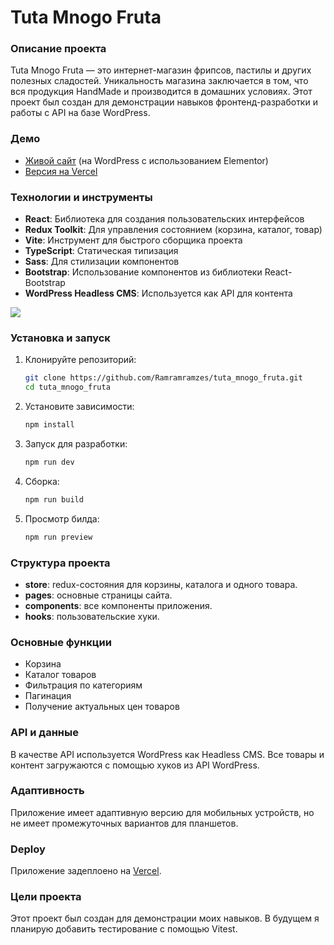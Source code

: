 
# Tuta Mnogo Fruta

### Описание проекта
Tuta Mnogo Fruta — это интернет-магазин фрипсов, пастилы и других полезных сладостей. Уникальность магазина заключается в том, что вся продукция HandMade и производится в домашних условиях. Этот проект был создан для демонстрации навыков фронтенд-разработки и работы с API на базе WordPress.

### Демо
- [Живой сайт](https://tuta-mnogo-fruta.ru/) (на WordPress с использованием Elementor)
- [Версия на Vercel](https://tuta-mnogo-fruta.vercel.app/)

### Технологии и инструменты
- **React**: Библиотека для создания пользовательских интерфейсов
- **Redux Toolkit**: Для управления состоянием (корзина, каталог, товар)
- **Vite**: Инструмент для быстрого сборщика проекта
- **TypeScript**: Статическая типизация
- **Sass**: Для стилизации компонентов
- **Bootstrap**: Использование компонентов из библиотеки React-Bootstrap
- **WordPress Headless CMS**: Используется как API для контента

[![](https://skillicons.dev/icons?i=react,redux,vite,typescript,sass,bootstrap,wordpress)](https://skillicons.dev)

### Установка и запуск
1. Клонируйте репозиторий:
   ```bash
   git clone https://github.com/Ramramramzes/tuta_mnogo_fruta.git
   cd tuta_mnogo_fruta
   ```

2. Установите зависимости:
   ```bash
   npm install
   ```

3. Запуск для разработки:
   ```bash
   npm run dev
   ```

4. Сборка:
   ```bash
   npm run build
   ```

5. Просмотр билда:
   ```bash
   npm run preview
   ```

### Структура проекта
- **store**: redux-состояния для корзины, каталога и одного товара.
- **pages**: основные страницы сайта.
- **components**: все компоненты приложения.
- **hooks**: пользовательские хуки.

### Основные функции
- Корзина
- Каталог товаров
- Фильтрация по категориям
- Пагинация
- Получение актуальных цен товаров

### API и данные
В качестве API используется WordPress как Headless CMS. Все товары и контент загружаются с помощью хуков из API WordPress.

### Адаптивность
Приложение имеет адаптивную версию для мобильных устройств, но не имеет промежуточных вариантов для планшетов.

### Deploy
Приложение задеплоено на [Vercel](https://tuta-mnogo-fruta.vercel.app/).

### Цели проекта
Этот проект был создан для демонстрации моих навыков.
В будущем я планирую добавить тестирование с помощью Vitest.